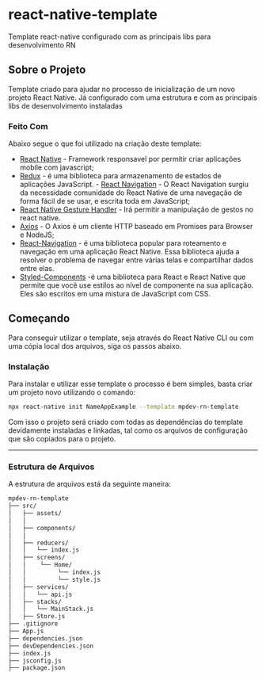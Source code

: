 # react-native-template
Template react-native configurado com as principais libs para desenvolvimento RN

<!-- TABLE OF CONTENTS -->


## Sobre o Projeto

Template criado para ajudar no processo de inicialização de um novo projeto React Native. Já configurado com uma estrutura e com as principais libs de desenvolvimento instaladas

### Feito Com

Abaixo segue o que foi utilizado na criação deste template:

- [React Native](http://facebook.github.io/react-native/) - Framework responsavel por permitir criar aplicações mobile com javascript;
- [Redux](https://redux.js.org/) - é uma biblioteca para armazenamento de estados de aplicações JavaScript. - [React Navigation](https://reactnavigation.org/) - O React Navigation surgiu da necessidade comunidade do React Native de uma navegação de forma fácil de se usar, e escrita toda em JavaScript;
- [React Native Gesture Handler](https://kmagiera.github.io/react-native-gesture-handler/) - Irá permitir a manipulação de gestos no react native.
- [Axios](https://github.com/axios/axios) - O Axios é um cliente HTTP baseado em Promises para Browser e NodeJS;
- [React-Navigation](https://reactnavigation.org/docs/getting-started) - é uma biblioteca popular para roteamento e navegação em uma aplicação React Native. Essa biblioteca ajuda a resolver o problema de navegar entre várias telas e compartilhar dados entre elas.
- [Styled-Components](https://github.com/styled-components/styled-components) -é uma biblioteca para React e React Native que permite que você use estilos ao nível de componente na sua aplicação. Eles são escritos em uma mistura de JavaScript com CSS.
<!-- GETTING STARTED -->

## Começando

Para conseguir utilizar o template, seja através do React Native CLI ou com uma cópia local dos arquivos, siga os passos abaixo.


### Instalação

Para instalar e utilizar esse template o processo é bem simples, basta criar um projeto novo utilizando o comando:

```sh
npx react-native init NameAppExample --template mpdev-rn-template
```


Com isso o projeto será criado com todas as dependências do template devidamente instaladas e linkadas, tal como os arquivos de configuração que são copiados para o projeto.

---


### Estrutura de Arquivos

A estrutura de arquivos está da seguinte maneira:

```bash
mpdev-rn-template
├── src/
│   ├── assets/
│   │   
│   ├── components/
│   │ 
│   ├── reducers/
│   │   └── index.js
│   ├── screens/
│   │    └── Home/
│   │         └── index.js
│   │         └── style.js
│   ├── services/
│   │   └── api.js
│   ├── stacks/
│   │   └── MainStack.js
│   ├── Store.js
├── .gitignore
├── App.js
├── dependencies.json
├── devDependencies.json
├── index.js
├── jsconfig.js
├── package.json
```

